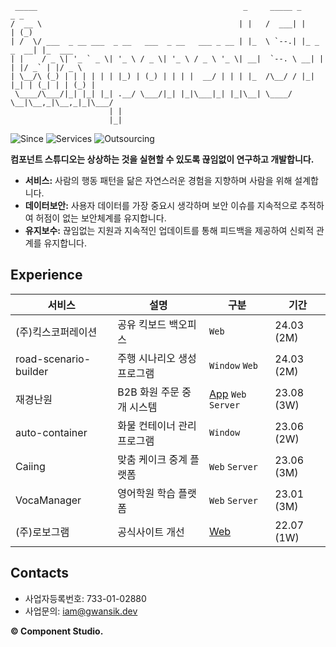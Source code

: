 ```
 _____                                              _     _____ _             _ _       
/  __ \                                            | |   /  ___| |           | (_)      
| /  \/ ___  _ __ ___  _ __   ___  _ __   ___ _ __ | |_  \ `--.| |_ _   _  __| |_  ___  
| |    / _ \| '_ ` _ \| '_ \ / _ \| '_ \ / _ \ '_ \| __|  `--. \ __| | | |/ _` | |/ _ \ 
| \__/\ (_) | | | | | | |_) | (_) | | | |  __/ | | | |_  /\__/ / |_| |_| | (_| | | (_) |
 \____/\___/|_| |_| |_| .__/ \___/|_| |_|\___|_| |_|\__| \____/ \__|\__,_|\__,_|_|\___/ 
                      | |                                                               
                      |_|                                                               
```
![Since](https://img.shields.io/badge/Since-2023-blueviolet)
![Services](https://img.shields.io/badge/Services-01-brightgreen)
![Outsourcing](https://img.shields.io/badge/Outsourcing-06-blue)

**컴포넌트 스튜디오는 상상하는 것을 실현할 수 있도록 끊임없이 연구하고 개발합니다.**

- **서비스:** 사람의 행동 패턴을 닮은 자연스러운 경험을 지향하며 사람을 위해 설계합니다.  
- **데이터보안:** 사용자 데이터를 가장 중요시 생각하며 보안 이슈를 지속적으로 추적하여 허점이 없는 보안체계를 유지합니다.  
- **유지보수:** 끊임없는 지원과 지속적인 업데이트를 통해 피드백을 제공하여 신뢰적 관계를 유지합니다.  

## Experience

| 서비스 | 설명 | 구분 | 기간 |
|-----|------|-----|-----|
| (주)킥스코퍼레이션 | 공유 킥보드 백오피스 | `Web` | 24.03 (2M) |
| road-scenario-builder | 주행 시나리오 생성 프로그램 | `Window` `Web` | 24.03 (2M) |
| 재경난원 | B2B 화원 주문 중개 시스템 | [App](https://play.google.com/store/apps/details?id=com.jknan.jknan) `Web` `Server` |23.08 (3W) |
| auto-container | 화물 컨테이너 관리 프로그램 | `Window` | 23.06 (2W) |
| Caiing | 맞춤 케이크 중계 플랫폼 | `Web` `Server` | 23.06 (3M) |
| VocaManager | 영어학원 학습 플랫폼| `Web` `Server` | 23.01 (3M) |
| (주)로보그램 | 공식사이트 개선 | [Web](http://robogram.kr/) | 22.07 (1W) |

## Contacts
* 사업자등록번호: 733-01-02880
* 사업문의: iam@gwansik.dev

**© Component Studio.**
